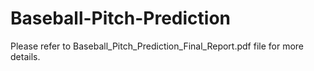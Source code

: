 # Baseball-Pitch-Prediction

Please refer to Baseball_Pitch_Prediction_Final_Report.pdf file for more details.
